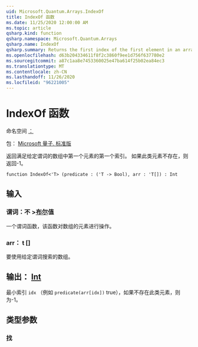 ```yaml
---
uid: Microsoft.Quantum.Arrays.IndexOf
title: IndexOf 函数
ms.date: 11/25/2020 12:00:00 AM
ms.topic: article
qsharp.kind: function
qsharp.namespace: Microsoft.Quantum.Arrays
qsharp.name: IndexOf
qsharp.summary: Returns the first index of the first element in an array that satisfies a given predicate. If no such element exists, returns -1.
ms.openlocfilehash: d63b204334611f8f2c3860f9ee1d756f637780e2
ms.sourcegitcommit: a87c1aa8e7453360025e47ba614f25b02ea84ec3
ms.translationtype: MT
ms.contentlocale: zh-CN
ms.lasthandoff: 11/26/2020
ms.locfileid: "96221005"
---
```

# <a name="indexof-function"></a>IndexOf 函数

命名空间 [：](xref:Microsoft.Quantum.Arrays)

包： [Microsoft 量子. 标准版](https://nuget.org/packages/Microsoft.Quantum.Standard)


返回满足给定谓词的数组中第一个元素的第一个索引。 如果此类元素不存在，则返回-1。

```qsharp
function IndexOf<'T> (predicate : ('T -> Bool), arr : 'T[]) : Int
```


## <a name="input"></a>输入

### <a name="predicate--t---bool"></a>谓词：不 >[布尔](xref:microsoft.quantum.lang-ref.bool)值

一个谓词函数，该函数对数组的元素进行操作。


### <a name="arr--t"></a>arr： t []

要使用给定谓词搜索的数组。



## <a name="output--int"></a>输出： [Int](xref:microsoft.quantum.lang-ref.int)

最小索引 `idx` （例如 `predicate(arr[idx])` true），如果不存在此类元素，则为-1。

## <a name="type-parameters"></a>类型参数

### <a name="t"></a>找

